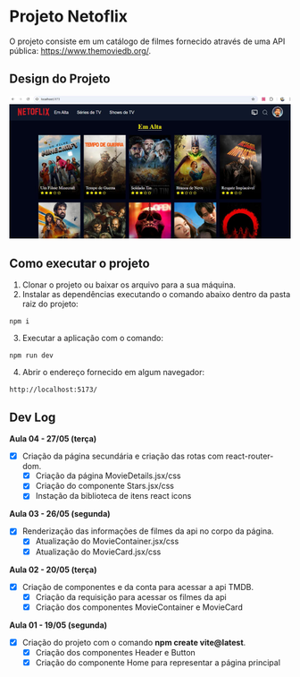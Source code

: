 # Projeto Netoflix

O projeto consiste em um catálogo de filmes fornecido através de uma API pública: https://www.themoviedb.org/.

## Design do Projeto

![alt text](image.png)

## Como executar o projeto

1. Clonar o projeto ou baixar os arquivo para a sua máquina.
2. Instalar as dependências executando o comando abaixo dentro da pasta raiz do projeto:

```
npm i
```
3. Executar a aplicação com o comando: 

```
npm run dev
```
4. Abrir o endereço fornecido em algum navegador:
   
```
http://localhost:5173/ 
```

## Dev Log

**Aula 04 - 27/05 (terça)**

- [x] Criação da página secundária e criação das rotas com react-router-dom.
  - [x] Criação da página MovieDetails.jsx/css
  - [x] Criação do componente Stars.jsx/css
  - [x] Instação da biblioteca de itens react icons

**Aula 03 - 26/05 (segunda)**

- [x] Renderização das informações de filmes da api no corpo da página.
  - [x] Atualização do MovieContainer.jsx/css
  - [x] Atualização do MovieCard.jsx/css

**Aula 02 - 20/05 (terça)**

- [x] Criação de componentes e da conta para acessar a api TMDB.
  - [x] Criação da requisição para acessar os filmes da api
  - [x] Criação dos componentes MovieContainer e MovieCard

**Aula 01 - 19/05 (segunda)**

- [x] Criação do projeto com o comando **npm create vite@latest**.
  - [x] Criação dos componentes Header e Button
  - [x] Criação do componente Home para representar a página principal
